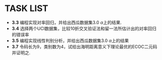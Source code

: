 # TASK LIST

* **3.3** 编程实现对率回归，并给出西瓜数据集3.0 $\alpha$上的结果.
* **3.4** 选择两个UCI数据集，比较10折交叉验证法和留一法所估计出的对率回归的错误率
* **3.5** 编程实现线性判别分析，并给出西瓜数据集3.0 $\alpha$上的结果
* **3.7** 令码长为9，类别数为4，试给出海明距离意义下理论最优的ECOC二元码并证明之.
